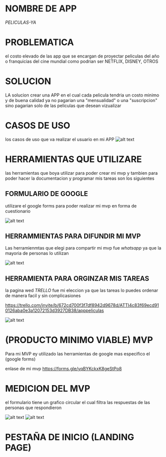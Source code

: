 # NOMBRE DE APP
   *PELICULAS-YA*
# PROBLEMATICA
el costo elevado de  las app que se encargan de proyectar peliculas del año o franquicias 
del cine mundial  como podrian ser NETFLIX, DISNEY, OTROS

# SOLUCION
LA solucion crear una APP en el cual cada pelicula tendria un costo minimo y de buena calidad
ya no pagarian una "mensualidad" o una "suscripcion" sino pagarian solo de las peliculas que desean
vizualizar 
# CASOS DE USO
los casos de uso que va realizar el usuario en mi APP
![alt text](image.png)

# HERRAMIENTAS QUE UTILIZARE
las herramientas que boya utilizar para poder crear mi mvp y tambien para poder hacer la documentacion 
y programar mis tareas son los siguientes 

## FORMULARIO DE GOOGLE
utilizare el google forms  para poder realizar mi mvp 
en forma de cuestionario 

![alt text](image-1.png)

## HERRAMMIENTAS PARA DIFUNDIR MI MVP
Las herramienmtas que elegi para compartir mi mvp 
fue *whatsapp* ya que la mayoria de personas lo utilizan

![alt text](image-3.png)
## HERRAMIENTA PARA ORGINZAR MIS TAREAS 
la pagina wed *TRELLO* fue mi eleccion ya que las tareas lo puedes ordenar de manera facil 
y sin complicasiones 

https://trello.com/invite/b/672cd700f3f7df8942d9678d/ATTI4c83f69ecd910126aba0e3a12072153d3927DB38/apppeliculas

![alt text](image-5.png)
# (PRODUCTO MINIMO VIABLE) MVP
Para mi MVP ey utilizado las herramientas de google mas especifico 
el (google forms)

 enlase de mi mvp   https://forms.gle/yqBYKckxK8geStPo8

# MEDICION DEL MVP
el formulario tiene un grafico circular el cual filtra las respuestas 
de las personas que respondieron

![alt text](image-6.png)
![alt text](image-7.png)
# PESTAÑA DE INICIO (LANDING PAGE)

